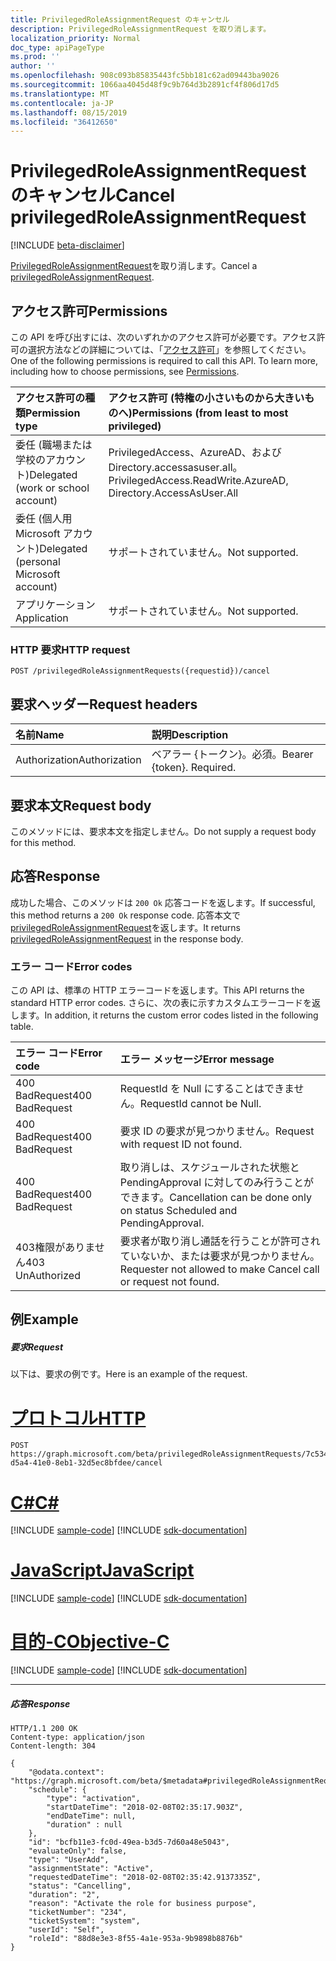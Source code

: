 ```yaml
---
title: PrivilegedRoleAssignmentRequest のキャンセル
description: PrivilegedRoleAssignmentRequest を取り消します。
localization_priority: Normal
doc_type: apiPageType
ms.prod: ''
author: ''
ms.openlocfilehash: 908c093b85835443fc5bb181c62ad09443ba9026
ms.sourcegitcommit: 1066aa4045d48f9c9b764d3b2891cf4f806d17d5
ms.translationtype: MT
ms.contentlocale: ja-JP
ms.lasthandoff: 08/15/2019
ms.locfileid: "36412650"
---
```

# <a name="cancel-privilegedroleassignmentrequest"></a><span data-ttu-id="b2e55-103">PrivilegedRoleAssignmentRequest のキャンセル</span><span class="sxs-lookup"><span data-stu-id="b2e55-103">Cancel privilegedRoleAssignmentRequest</span></span>

[!INCLUDE [beta-disclaimer](../../includes/beta-disclaimer.md)]

<span data-ttu-id="b2e55-104">[PrivilegedRoleAssignmentRequest](../resources/privilegedroleassignmentrequest.md)を取り消します。</span><span class="sxs-lookup"><span data-stu-id="b2e55-104">Cancel a [privilegedRoleAssignmentRequest](../resources/privilegedroleassignmentrequest.md).</span></span>

## <a name="permissions"></a><span data-ttu-id="b2e55-105">アクセス許可</span><span class="sxs-lookup"><span data-stu-id="b2e55-105">Permissions</span></span>
<span data-ttu-id="b2e55-p101">この API を呼び出すには、次のいずれかのアクセス許可が必要です。アクセス許可の選択方法などの詳細については、「[アクセス許可](/graph/permissions-reference)」を参照してください。</span><span class="sxs-lookup"><span data-stu-id="b2e55-p101">One of the following permissions is required to call this API. To learn more, including how to choose permissions, see [Permissions](/graph/permissions-reference).</span></span>

|<span data-ttu-id="b2e55-108">アクセス許可の種類</span><span class="sxs-lookup"><span data-stu-id="b2e55-108">Permission type</span></span>                        | <span data-ttu-id="b2e55-109">アクセス許可 (特権の小さいものから大きいものへ)</span><span class="sxs-lookup"><span data-stu-id="b2e55-109">Permissions (from least to most privileged)</span></span>              |
|:--------------------------------------|:---------------------------------------------------------|
|<span data-ttu-id="b2e55-110">委任 (職場または学校のアカウント)</span><span class="sxs-lookup"><span data-stu-id="b2e55-110">Delegated (work or school account)</span></span> | <span data-ttu-id="b2e55-111">PrivilegedAccess、AzureAD、および Directory.accessasuser.all。</span><span class="sxs-lookup"><span data-stu-id="b2e55-111">PrivilegedAccess.ReadWrite.AzureAD, Directory.AccessAsUser.All</span></span>    |
|<span data-ttu-id="b2e55-112">委任 (個人用 Microsoft アカウント)</span><span class="sxs-lookup"><span data-stu-id="b2e55-112">Delegated (personal Microsoft account)</span></span> | <span data-ttu-id="b2e55-113">サポートされていません。</span><span class="sxs-lookup"><span data-stu-id="b2e55-113">Not supported.</span></span> |
|<span data-ttu-id="b2e55-114">アプリケーション</span><span class="sxs-lookup"><span data-stu-id="b2e55-114">Application</span></span>                            | <span data-ttu-id="b2e55-115">サポートされていません。</span><span class="sxs-lookup"><span data-stu-id="b2e55-115">Not supported.</span></span> |


### <a name="http-request"></a><span data-ttu-id="b2e55-116">HTTP 要求</span><span class="sxs-lookup"><span data-stu-id="b2e55-116">HTTP request</span></span>
<!-- { "blockType": "ignored" } -->
```http
POST /privilegedRoleAssignmentRequests({requestid})/cancel
```

## <a name="request-headers"></a><span data-ttu-id="b2e55-117">要求ヘッダー</span><span class="sxs-lookup"><span data-stu-id="b2e55-117">Request headers</span></span>
| <span data-ttu-id="b2e55-118">名前</span><span class="sxs-lookup"><span data-stu-id="b2e55-118">Name</span></span>      |<span data-ttu-id="b2e55-119">説明</span><span class="sxs-lookup"><span data-stu-id="b2e55-119">Description</span></span>|
|:----------|:----------|
| <span data-ttu-id="b2e55-120">Authorization</span><span class="sxs-lookup"><span data-stu-id="b2e55-120">Authorization</span></span>  | <span data-ttu-id="b2e55-p102">ベアラー {トークン}。必須。</span><span class="sxs-lookup"><span data-stu-id="b2e55-p102">Bearer {token}. Required.</span></span> |

## <a name="request-body"></a><span data-ttu-id="b2e55-123">要求本文</span><span class="sxs-lookup"><span data-stu-id="b2e55-123">Request body</span></span>
<span data-ttu-id="b2e55-124">このメソッドには、要求本文を指定しません。</span><span class="sxs-lookup"><span data-stu-id="b2e55-124">Do not supply a request body for this method.</span></span>

## <a name="response"></a><span data-ttu-id="b2e55-125">応答</span><span class="sxs-lookup"><span data-stu-id="b2e55-125">Response</span></span>
<span data-ttu-id="b2e55-126">成功した場合、このメソッドは `200 Ok` 応答コードを返します。</span><span class="sxs-lookup"><span data-stu-id="b2e55-126">If successful, this method returns a `200 Ok` response code.</span></span> <span data-ttu-id="b2e55-127">応答本文で[privilegedRoleAssignmentRequest](../resources/privilegedroleassignmentrequest.md)を返します。</span><span class="sxs-lookup"><span data-stu-id="b2e55-127">It returns [privilegedRoleAssignmentRequest](../resources/privilegedroleassignmentrequest.md) in the response body.</span></span>

### <a name="error-codes"></a><span data-ttu-id="b2e55-128">エラー コード</span><span class="sxs-lookup"><span data-stu-id="b2e55-128">Error codes</span></span>
<span data-ttu-id="b2e55-129">この API は、標準の HTTP エラーコードを返します。</span><span class="sxs-lookup"><span data-stu-id="b2e55-129">This API returns the standard HTTP error codes.</span></span> <span data-ttu-id="b2e55-130">さらに、次の表に示すカスタムエラーコードを返します。</span><span class="sxs-lookup"><span data-stu-id="b2e55-130">In addition, it returns the custom error codes listed in the following table.</span></span>

|<span data-ttu-id="b2e55-131">エラー コード</span><span class="sxs-lookup"><span data-stu-id="b2e55-131">Error code</span></span>     | <span data-ttu-id="b2e55-132">エラー メッセージ</span><span class="sxs-lookup"><span data-stu-id="b2e55-132">Error message</span></span>              |
|:--------------------| :---------------------|
| <span data-ttu-id="b2e55-133">400 BadRequest</span><span class="sxs-lookup"><span data-stu-id="b2e55-133">400 BadRequest</span></span> | <span data-ttu-id="b2e55-134">RequestId を Null にすることはできません。</span><span class="sxs-lookup"><span data-stu-id="b2e55-134">RequestId cannot be Null.</span></span> |
| <span data-ttu-id="b2e55-135">400 BadRequest</span><span class="sxs-lookup"><span data-stu-id="b2e55-135">400 BadRequest</span></span> | <span data-ttu-id="b2e55-136">要求 ID の要求が見つかりません。</span><span class="sxs-lookup"><span data-stu-id="b2e55-136">Request with request ID not found.</span></span> |
| <span data-ttu-id="b2e55-137">400 BadRequest</span><span class="sxs-lookup"><span data-stu-id="b2e55-137">400 BadRequest</span></span> | <span data-ttu-id="b2e55-138">取り消しは、スケジュールされた状態と PendingApproval に対してのみ行うことができます。</span><span class="sxs-lookup"><span data-stu-id="b2e55-138">Cancellation can be done only on status Scheduled and PendingApproval.</span></span> |
| <span data-ttu-id="b2e55-139">403権限がありません</span><span class="sxs-lookup"><span data-stu-id="b2e55-139">403 UnAuthorized</span></span> | <span data-ttu-id="b2e55-140">要求者が取り消し通話を行うことが許可されていないか、または要求が見つかりません。</span><span class="sxs-lookup"><span data-stu-id="b2e55-140">Requester not allowed to make Cancel call or request not found.</span></span> |

## <a name="example"></a><span data-ttu-id="b2e55-141">例</span><span class="sxs-lookup"><span data-stu-id="b2e55-141">Example</span></span>
##### <a name="request"></a><span data-ttu-id="b2e55-142">要求</span><span class="sxs-lookup"><span data-stu-id="b2e55-142">Request</span></span>
<span data-ttu-id="b2e55-143">以下は、要求の例です。</span><span class="sxs-lookup"><span data-stu-id="b2e55-143">Here is an example of the request.</span></span>

# <a name="httptabhttp"></a>[<span data-ttu-id="b2e55-144">プロトコル</span><span class="sxs-lookup"><span data-stu-id="b2e55-144">HTTP</span></span>](#tab/http)
<!-- {
  "blockType": "request",
  "name": "cancel_privilegedRoleAssignmentRequests"
}-->
```http
POST https://graph.microsoft.com/beta/privilegedRoleAssignmentRequests/7c53453e-d5a4-41e0-8eb1-32d5ec8bfdee/cancel
```
# <a name="ctabcsharp"></a>[<span data-ttu-id="b2e55-145">C#</span><span class="sxs-lookup"><span data-stu-id="b2e55-145">C#</span></span>](#tab/csharp)
[!INCLUDE [sample-code](../includes/snippets/csharp/cancel-privilegedroleassignmentrequests-csharp-snippets.md)]
[!INCLUDE [sdk-documentation](../includes/snippets/snippets-sdk-documentation-link.md)]

# <a name="javascripttabjavascript"></a>[<span data-ttu-id="b2e55-146">JavaScript</span><span class="sxs-lookup"><span data-stu-id="b2e55-146">JavaScript</span></span>](#tab/javascript)
[!INCLUDE [sample-code](../includes/snippets/javascript/cancel-privilegedroleassignmentrequests-javascript-snippets.md)]
[!INCLUDE [sdk-documentation](../includes/snippets/snippets-sdk-documentation-link.md)]

# <a name="objective-ctabobjc"></a>[<span data-ttu-id="b2e55-147">目的-C</span><span class="sxs-lookup"><span data-stu-id="b2e55-147">Objective-C</span></span>](#tab/objc)
[!INCLUDE [sample-code](../includes/snippets/objc/cancel-privilegedroleassignmentrequests-objc-snippets.md)]
[!INCLUDE [sdk-documentation](../includes/snippets/snippets-sdk-documentation-link.md)]

---


##### <a name="response"></a><span data-ttu-id="b2e55-148">応答</span><span class="sxs-lookup"><span data-stu-id="b2e55-148">Response</span></span>
<!-- {
  "blockType": "response",
  "truncated": false,
  "@odata.type": "microsoft.graph.privilegedRoleAssignmentRequest"
} -->
```http
HTTP/1.1 200 OK
Content-type: application/json
Content-length: 304

{
    "@odata.context": "https://graph.microsoft.com/beta/$metadata#privilegedRoleAssignmentRequests/$entity",
    "schedule": {
        "type": "activation",
        "startDateTime": "2018-02-08T02:35:17.903Z",
        "endDateTime": null,
        "duration" : null
    },
    "id": "bcfb11e3-fc0d-49ea-b3d5-7d60a48e5043",
    "evaluateOnly": false,
    "type": "UserAdd",
    "assignmentState": "Active",
    "requestedDateTime": "2018-02-08T02:35:42.9137335Z",
    "status": "Cancelling",
    "duration": "2",
    "reason": "Activate the role for business purpose",
    "ticketNumber": "234",
    "ticketSystem": "system",
    "userId": "Self",
    "roleId": "88d8e3e3-8f55-4a1e-953a-9b9898b8876b"
}
```

<!-- uuid: 8fcb5dbc-d5aa-4681-8e31-b001d5168d79
2015-10-25 14:57:30 UTC -->
<!--
{
  "type": "#page.annotation",
  "description": "Cancel privilegedRoleAssignmentRequests",
  "keywords": "",
  "section": "documentation",
  "tocPath": "",
  "suppressions": [
  ]
}
-->
